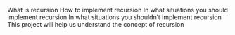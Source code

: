 What is recursion 
How to implement recursion 
In what situations you should implement recursion 
In what situations you shouldn’t implement recursion
This project will help us understand the concept of recursion

